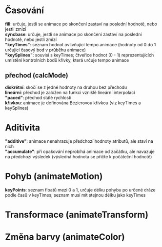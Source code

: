 Časování
========
__fill__: určuje, jestli se animace po skončení zastaví na poslední hodnotě, nebo jestli zmizí  
__syncbase__: určuje, jestli se animace po skončení zastaví na poslední hodnotě, nebo jestli zmizí  
__"keyTimes"__: seznam hodnot ovlivňující tempo animace (hodnoty od 0 do 1 určující časový bod v průběhu animace)  
__"keySplines"__: souvisí s keyTimes; čtveřice hodnot (0 - 1) reprezentujících umístění kontrolních bodů křivky, která určuje tempo animace

přechod (calcMode)
--------
__diskrétní__: skočí se z jedné hodnoty na druhou bez přechodu   
__lineární__: přechod je založen na funkci vzniklé lineární interpolací   
__"paced"__: přechod stálé rychlosti   
__křivkou__: animace je definována Bézierovou křivkou (viz keyTimes a keySplines)  

Aditivita
========
__"additive"__: animace nenahrazuje předchozí hodnoty atributů, ale staví na nich  
__"accumulate"__: při opakování neprobíhá animace od začátku, ale navazuje na předchozí výsledek (výsledná hodnota se přičte k počáteční hodnotě)

Pohyb (animateMotion)
=====================
__keyPoints__: seznam floatů mezi 0 a 1, určuje délku pohybu po určené dráze podle časů v keyTimes; seznam musí mít stejnou délku jako keyTimes

Transformace (animateTransform)
===============================

Změna barvy (animateColor)
==========================
